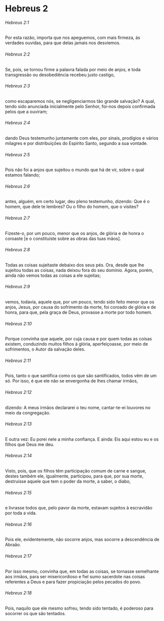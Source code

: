 # Hebreus 2

###### Hebreus 2:1

Por esta razão, importa que nos apeguemos, com mais firmeza, às verdades ouvidas, para que delas jamais nos desviemos.

###### Hebreus 2:2

Se, pois, se tornou firme a palavra falada por meio de anjos, e toda transgressão ou desobediência recebeu justo castigo,

###### Hebreus 2:3

como escaparemos nós, se negligenciarmos tão grande salvação? A qual, tendo sido anunciada inicialmente pelo Senhor, foi-nos depois confirmada pelos que a ouviram;

###### Hebreus 2:4

dando Deus testemunho juntamente com eles, por sinais, prodígios e vários milagres e por distribuições do Espírito Santo, segundo a sua vontade.

###### Hebreus 2:5

Pois não foi a anjos que sujeitou o mundo que há de vir, sobre o qual estamos falando;

###### Hebreus 2:6

antes, alguém, em certo lugar, deu pleno testemunho, dizendo: Que é o homem, que dele te lembres? Ou o filho do homem, que o visites?

###### Hebreus 2:7

Fizeste-o, por um pouco, menor que os anjos, de glória e de honra o coroaste [e o constituíste sobre as obras das tuas mãos].

###### Hebreus 2:8

Todas as coisas sujeitaste debaixo dos seus pés. Ora, desde que lhe sujeitou todas as coisas, nada deixou fora do seu domínio. Agora, porém, ainda não vemos todas as coisas a ele sujeitas;

###### Hebreus 2:9

vemos, todavia, aquele que, por um pouco, tendo sido feito menor que os anjos, Jesus, por causa do sofrimento da morte, foi coroado de glória e de honra, para que, pela graça de Deus, provasse a morte por todo homem.

###### Hebreus 2:10

Porque convinha que aquele, por cuja causa e por quem todas as coisas existem, conduzindo muitos filhos à glória, aperfeiçoasse, por meio de sofrimentos, o Autor da salvação deles.

###### Hebreus 2:11

Pois, tanto o que santifica como os que são santificados, todos vêm de um só. Por isso, é que ele não se envergonha de lhes chamar irmãos,

###### Hebreus 2:12

dizendo: A meus irmãos declararei o teu nome, cantar-te-ei louvores no meio da congregação.

###### Hebreus 2:13

E outra vez: Eu porei nele a minha confiança. E ainda: Eis aqui estou eu e os filhos que Deus me deu.

###### Hebreus 2:14

Visto, pois, que os filhos têm participação comum de carne e sangue, destes também ele, igualmente, participou, para que, por sua morte, destruísse aquele que tem o poder da morte, a saber, o diabo,

###### Hebreus 2:15

e livrasse todos que, pelo pavor da morte, estavam sujeitos à escravidão por toda a vida.

###### Hebreus 2:16

Pois ele, evidentemente, não socorre anjos, mas socorre a descendência de Abraão.

###### Hebreus 2:17

Por isso mesmo, convinha que, em todas as coisas, se tornasse semelhante aos irmãos, para ser misericordioso e fiel sumo sacerdote nas coisas referentes a Deus e para fazer propiciação pelos pecados do povo.

###### Hebreus 2:18

Pois, naquilo que ele mesmo sofreu, tendo sido tentado, é poderoso para socorrer os que são tentados.

